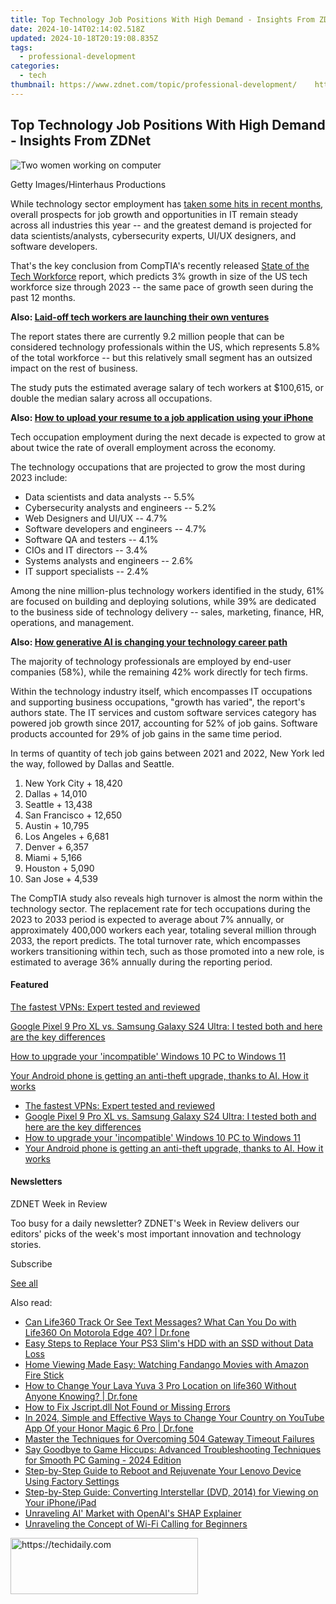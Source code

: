 ```yaml
---
title: Top Technology Job Positions With High Demand - Insights From ZDNet
date: 2024-10-14T02:14:02.518Z
updated: 2024-10-18T20:19:08.835Z
tags:
  - professional-development
categories:
  - tech
thumbnail: https://www.zdnet.com/topic/professional-development/    https://www.zdnet.com/a/img/resize/af48d63fd03cf9357f32076e45ce4151b128c791/2023/04/18/f91bc736-ac9e-4e39-ad36-ed925b63e72f/gettyimages-666009304.jpg?width=170&height=96&fit=crop&auto=webp
---
```


## Top Technology Job Positions With High Demand - Insights From ZDNet

![Two women working on computer](https://www.zdnet.com/a/img/resize/f369ccf6cbe59b0d527ed4368da7e7629500e0f3/2023/04/18/f91bc736-ac9e-4e39-ad36-ed925b63e72f/gettyimages-666009304.jpg?auto=webp&width=1280)

Getty Images/Hinterhaus Productions

While technology sector employment has [taken some hits in recent months](https://www.zdnet.com/home-and-office/work-life/amazon-is-cutting-a-massive-18000-jobs-in-uncertain-economy/), overall prospects for job growth and opportunities in IT remain steady across all industries this year -- and the greatest demand is projected for data scientists/analysts, cybersecurity experts, UI/UX designers, and software developers.

That's the key conclusion from CompTIA's recently released [State of the Tech Workforce](https://www.cyberstates.org/) report, which predicts 3% growth in size of the US tech workforce size through 2023 -- the same pace of growth seen during the past 12 months. 

**Also: [Laid-off tech workers are launching their own ventures](https://www.zdnet.com/article/laid-off-tech-workers-are-launching-their-own-ventures-and-competing-with-their-ex-employers/)**

The report states there are currently 9.2 million people that can be considered technology professionals within the US, which represents 5.8% of the total workforce -- but this relatively small segment has an outsized impact on the rest of business. 

The study puts the estimated average salary of tech workers at $100,615, or double the median salary across all occupations. 

**Also: [How to upload your resume to a job application using your iPhone](https://www.zdnet.com/home-and-office/how-to-upload-your-resume-to-a-job-application-using-your-iphone/)**

Tech occupation employment during the next decade is expected to grow at about twice the rate of overall employment across the economy. 

The technology occupations that are projected to grow the most during 2023 include:

* Data scientists and data analysts -- 5.5%
* Cybersecurity analysts and engineers -- 5.2%
* Web Designers and UI/UX -- 4.7%
* Software developers and engineers -- 4.7%
* Software QA and testers -- 4.1%
* CIOs and IT directors -- 3.4%
* Systems analysts and engineers -- 2.6%
* IT support specialists -- 2.4%

Among the nine million-plus technology workers identified in the study, 61% are focused on building and deploying solutions, while 39% are dedicated to the business side of technology delivery -- sales, marketing, finance, HR, operations, and management. 

**Also: [How generative AI is changing your technology career path](https://www.zdnet.com/article/generative-ai-is-changing-your-technology-career-path-heres-what-you-need-to-know/)**

The majority of technology professionals are employed by end-user companies (58%), while the remaining 42% work directly for tech firms. 

Within the technology industry itself, which encompasses IT occupations and supporting business occupations, "growth has varied", the report's authors state. The IT services and custom software services category has powered job growth since 2017, accounting for 52% of job gains. Software products accounted for 29% of job gains in the same time period.

In terms of quantity of tech job gains between 2021 and 2022, New York led the way, followed by Dallas and Seattle. 

1. New York City + 18,420
2. Dallas + 14,010
3. Seattle + 13,438
4. San Francisco + 12,650
5. Austin + 10,795
6. Los Angeles + 6,681
7. Denver + 6,357
8. Miami + 5,166
9. Houston + 5,090
10. San Jose + 4,539

The CompTIA study also reveals high turnover is almost the norm within the technology sector. The replacement rate for tech occupations during the 2023 to 2033 period is expected to average about 7% annually, or approximately 400,000 workers each year, totaling several million through 2033, the report predicts. The total turnover rate, which encompasses workers transitioning within tech, such as those promoted into a new role, is estimated to average 36% annually during the reporting period. 

#### Featured

[The fastest VPNs: Expert tested and reviewed](https://www.zdnet.com/article/fastest-vpn/ "The fastest VPNs: Expert tested and reviewed")

[Google Pixel 9 Pro XL vs. Samsung Galaxy S24 Ultra: I tested both and here are the key differences](https://www.zdnet.com/article/google-pixel-9-pro-xl-vs-samsung-galaxy-s24-ultra/ "Google Pixel 9 Pro XL vs. Samsung Galaxy S24 Ultra: I tested both and here are the key differences")

[How to upgrade your 'incompatible' Windows 10 PC to Windows 11](https://www.zdnet.com/article/how-to-upgrade-your-incompatible-windows-10-pc-to-windows-11/ "How to upgrade your 'incompatible' Windows 10 PC to Windows 11")

[Your Android phone is getting an anti-theft upgrade, thanks to AI. How it works](https://www.zdnet.com/article/your-android-phone-is-getting-an-anti-theft-upgrade-thanks-to-ai-how-it-works/ "Your Android phone is getting an anti-theft upgrade, thanks to AI. How it works")

* [The fastest VPNs: Expert tested and reviewed](https://www.zdnet.com/article/fastest-vpn/ "The fastest VPNs: Expert tested and reviewed")
* [Google Pixel 9 Pro XL vs. Samsung Galaxy S24 Ultra: I tested both and here are the key differences](https://www.zdnet.com/article/google-pixel-9-pro-xl-vs-samsung-galaxy-s24-ultra/ "Google Pixel 9 Pro XL vs. Samsung Galaxy S24 Ultra: I tested both and here are the key differences")
* [How to upgrade your 'incompatible' Windows 10 PC to Windows 11](https://www.zdnet.com/article/how-to-upgrade-your-incompatible-windows-10-pc-to-windows-11/ "How to upgrade your 'incompatible' Windows 10 PC to Windows 11")
* [Your Android phone is getting an anti-theft upgrade, thanks to AI. How it works](https://www.zdnet.com/article/your-android-phone-is-getting-an-anti-theft-upgrade-thanks-to-ai-how-it-works/ "Your Android phone is getting an anti-theft upgrade, thanks to AI. How it works")

#### Newsletters

ZDNET Week in Review

Too busy for a daily newsletter? ZDNET's Week in Review delivers our editors' picks of the week's most important innovation and technology stories.

 Subscribe

[See all](https://www.zdnet.com/newsletters/)

<ins class="adsbygoogle"
     style="display:block"
     data-ad-format="autorelaxed"
     data-ad-client="ca-pub-7571918770474297"
     data-ad-slot="1223367746"></ins>

<ins class="adsbygoogle"
     style="display:block"
     data-ad-client="ca-pub-7571918770474297"
     data-ad-slot="8358498916"
     data-ad-format="auto"
     data-full-width-responsive="true"></ins>

<span class="atpl-alsoreadstyle">Also read:</span>
<div><ul>
<li><a href="https://fake-location.techidaily.com/can-life360-track-or-see-text-messages-what-can-you-do-with-life360-on-motorola-edge-40-drfone-by-drfone-virtual-android/"><u>Can Life360 Track Or See Text Messages? What Can You Do with Life360 On Motorola Edge 40? | Dr.fone</u></a></li>
<li><a href="https://fox-tls.techidaily.com/easy-steps-to-replace-your-ps3-slims-hdd-with-an-ssd-without-data-loss/"><u>Easy Steps to Replace Your PS3 Slim's HDD with an SSD without Data Loss</u></a></li>
<li><a href="https://techno-recovery.techidaily.com/home-viewing-made-easy-watching-fandango-movies-with-amazon-fire-stick/"><u>Home Viewing Made Easy: Watching Fandango Movies with Amazon Fire Stick</u></a></li>
<li><a href="https://location-social.techidaily.com/how-to-change-your-lava-yuva-3-pro-location-on-life360-without-anyone-knowing-drfone-by-drfone-virtual-android/"><u>How to Change Your Lava Yuva 3 Pro Location on life360 Without Anyone Knowing? | Dr.fone</u></a></li>
<li><a href="https://techno-recovery.techidaily.com/how-to-fix-jscriptdll-not-found-or-missing-errors/"><u>How to Fix Jscript.dll Not Found or Missing Errors</u></a></li>
<li><a href="https://location-social.techidaily.com/in-2024-simple-and-effective-ways-to-change-your-country-on-youtube-app-of-your-honor-magic-6-pro-drfone-by-drfone-virtual-android/"><u>In 2024, Simple and Effective Ways to Change Your Country on YouTube App Of your Honor Magic 6 Pro | Dr.fone</u></a></li>
<li><a href="https://techno-recovery.techidaily.com/master-the-techniques-for-overcoming-504-gateway-timeout-failures/"><u>Master the Techniques for Overcoming 504 Gateway Timeout Failures</u></a></li>
<li><a href="https://win-answers.techidaily.com/say-goodbye-to-game-hiccups-advanced-troubleshooting-techniques-for-smooth-pc-gaming-2024-edition/"><u>Say Goodbye to Game Hiccups: Advanced Troubleshooting Techniques for Smooth PC Gaming - 2024 Edition</u></a></li>
<li><a href="https://techno-recovery.techidaily.com/step-by-step-guide-to-reboot-and-rejuvenate-your-lenovo-device-using-factory-settings/"><u>Step-by-Step Guide to Reboot and Rejuvenate Your Lenovo Device Using Factory Settings</u></a></li>
<li><a href="https://win-answers.techidaily.com/step-by-step-guide-converting-interstellar-dvd-2014-for-viewing-on-your-iphoneipad/"><u>Step-by-Step Guide: Converting Interstellar (DVD, 2014) for Viewing on Your iPhone/iPad</u></a></li>
<li><a href="https://tech-hub.techidaily.com/unraveling-ai-market-with-openais-shap-explainer/"><u>Unraveling AI' Market with OpenAI's SHAP Explainer</u></a></li>
<li><a href="https://techno-recovery.techidaily.com/unraveling-the-concept-of-wi-fi-calling-for-beginners/"><u>Unraveling the Concept of Wi-Fi Calling for Beginners</u></a></li>
</ul></div>

<!-- affiliate ads begin -->
<a href="https://aidotcom.pxf.io/c/5597632/2129041/19576" target="_top" id="2129041">
  <img src="//a.impactradius-go.com/display-ad/19576-2129041" border="0" alt="https://techidaily.com" width="300" height="90"/>
</a>
<img height="0" width="0" src="https://aidotcom.pxf.io/i/5597632/2129041/19576" style="position:absolute;visibility:hidden;" border="0" />
<!-- affiliate ads end -->

